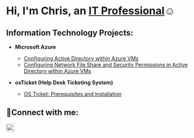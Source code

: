 <h1>Hi, I'm Chris, an <a href="https://linkedin.com/in/ashuchris">IT Professional</a>☺</h1>

<h2>Information Technology Projects:</h2>

- <b>Microsoft Azure</b>
  - [Configuring Active Directory within Azure VMs](https://github.com/ashuchris/configure-ad)
  - [Configuring Network File Share and Security Permissions in Active Directory within Azure VMs](https://github.com/ashuchris/Network-share)
    
- <b>osTicket (Help Desk Ticketing System)</b>
  - [OS Ticket: Prerequisites and Installation](https://github.com/ashuchris/osticket-prereqs)


<h2>🤳Connect with me:</h2>

[<img align="left" alt="Josh | LinkedIn" width="22px" src="https://cdn.jsdelivr.net/npm/simple-icons@v3/icons/linkedin.svg" />][linkedin]

[linkedin]: https://linkedin.com/in/ashuchris
